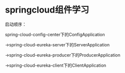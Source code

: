 # springcloud组件学习


启动顺序：

spring-cloud-config-center下的ConfigApplication

->spring-cloud-eureka-server下的ServerApplication

->spring-cloud-eureka-producer下的ProducerApplication

->spring-cloud-eureka-client下的ClientApplication

